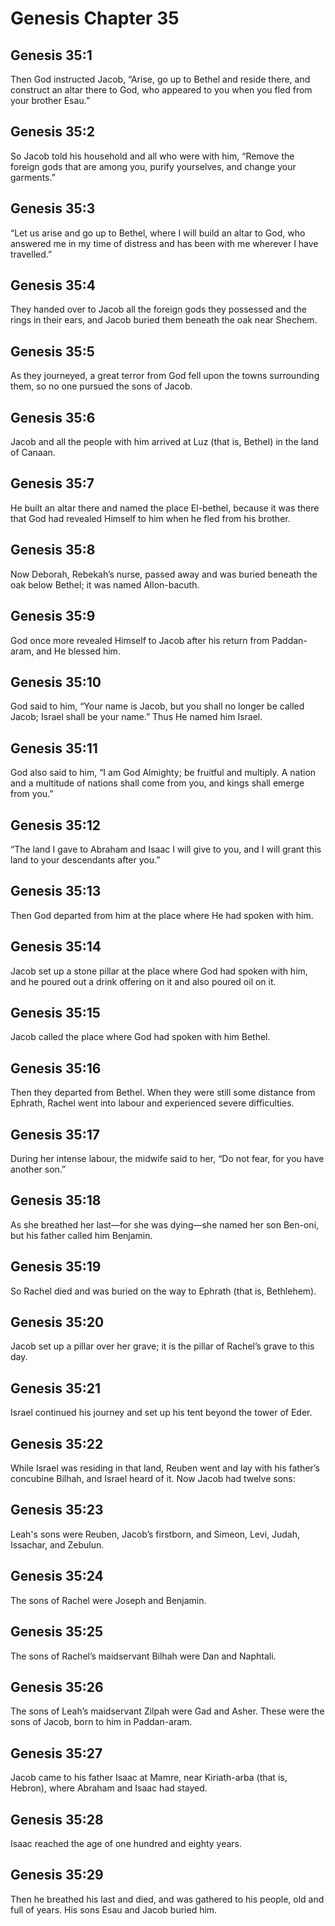 # Genesis Chapter 35

## Genesis 35:1
Then God instructed Jacob, “Arise, go up to Bethel and reside there, and construct an altar there to God, who appeared to you when you fled from your brother Esau.”

## Genesis 35:2
So Jacob told his household and all who were with him, “Remove the foreign gods that are among you, purify yourselves, and change your garments.”

## Genesis 35:3
“Let us arise and go up to Bethel, where I will build an altar to God, who answered me in my time of distress and has been with me wherever I have travelled.”

## Genesis 35:4
They handed over to Jacob all the foreign gods they possessed and the rings in their ears, and Jacob buried them beneath the oak near Shechem.

## Genesis 35:5
As they journeyed, a great terror from God fell upon the towns surrounding them, so no one pursued the sons of Jacob.

## Genesis 35:6
Jacob and all the people with him arrived at Luz (that is, Bethel) in the land of Canaan.

## Genesis 35:7
He built an altar there and named the place El-bethel, because it was there that God had revealed Himself to him when he fled from his brother.

## Genesis 35:8
Now Deborah, Rebekah’s nurse, passed away and was buried beneath the oak below Bethel; it was named Allon-bacuth.

## Genesis 35:9
God once more revealed Himself to Jacob after his return from Paddan-aram, and He blessed him.

## Genesis 35:10
God said to him, “Your name is Jacob, but you shall no longer be called Jacob; Israel shall be your name.” Thus He named him Israel.

## Genesis 35:11
God also said to him, “I am God Almighty; be fruitful and multiply. A nation and a multitude of nations shall come from you, and kings shall emerge from you.”

## Genesis 35:12
“The land I gave to Abraham and Isaac I will give to you, and I will grant this land to your descendants after you.”

## Genesis 35:13
Then God departed from him at the place where He had spoken with him.

## Genesis 35:14
Jacob set up a stone pillar at the place where God had spoken with him, and he poured out a drink offering on it and also poured oil on it.

## Genesis 35:15
Jacob called the place where God had spoken with him Bethel.

## Genesis 35:16
Then they departed from Bethel. When they were still some distance from Ephrath, Rachel went into labour and experienced severe difficulties.

## Genesis 35:17
During her intense labour, the midwife said to her, “Do not fear, for you have another son.”

## Genesis 35:18
As she breathed her last—for she was dying—she named her son Ben-oni, but his father called him Benjamin.

## Genesis 35:19
So Rachel died and was buried on the way to Ephrath (that is, Bethlehem).

## Genesis 35:20
Jacob set up a pillar over her grave; it is the pillar of Rachel’s grave to this day.

## Genesis 35:21
Israel continued his journey and set up his tent beyond the tower of Eder.

## Genesis 35:22
While Israel was residing in that land, Reuben went and lay with his father’s concubine Bilhah, and Israel heard of it. Now Jacob had twelve sons:

## Genesis 35:23
Leah's sons were Reuben, Jacob’s firstborn, and Simeon, Levi, Judah, Issachar, and Zebulun.

## Genesis 35:24
The sons of Rachel were Joseph and Benjamin.

## Genesis 35:25
The sons of Rachel’s maidservant Bilhah were Dan and Naphtali.

## Genesis 35:26
The sons of Leah’s maidservant Zilpah were Gad and Asher. These were the sons of Jacob, born to him in Paddan-aram.

## Genesis 35:27
Jacob came to his father Isaac at Mamre, near Kiriath-arba (that is, Hebron), where Abraham and Isaac had stayed.

## Genesis 35:28
Isaac reached the age of one hundred and eighty years.

## Genesis 35:29
Then he breathed his last and died, and was gathered to his people, old and full of years. His sons Esau and Jacob buried him.
